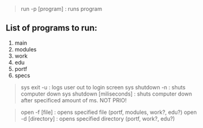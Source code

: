 > run -p [program] : runs program

## List of programs to run:
1. main
2. modules
3. work
4. edu
5. portf
6. specs

> sys exit -u : logs user out to login screen
> sys shutdown -n : shuts computer down
> sys shutdown [miliseconds] : shuts computer down after specificed amount of ms. NOT PRIO!

> open -f [file] : opens specified file (portf, modules, work?, edu?)
> open -d [directory] : opens specified directory (portf, work?, edu?)
